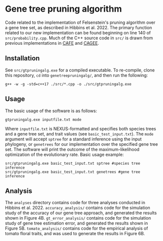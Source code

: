 # Gene tree pruning algorithm

Code related to the implementation of Felsenstein's pruning algorithm over a gene tree set, as described in Hibbins et al. 2022. The primary function related to our new implementation can be found beginning on line 140 of `src/probability.cpp`. Much of the C++ source code in `src/` is drawn from previous implementations in [CAFE](https://github.com/hahnlab/CAFE) and [CAGEE](https://github.com/hahnlab/CAGEE). 

## Installation 

See `src/gtpruningalg.exe` for a compiled executable. To re-compile, clone this repository, `cd` into `genetreepruningalg/`, and then run the following: 

    g++ -w -g -std=c++17 ./src/*.cpp -o ./src/gtpruningalg.exe

## Usage

The basic usage of the software is as follows: 

    gtpruningalg.exe inputfile.txt mode
    
Where `inputfile.txt` is NEXUS-formatted and specifies both species trees and a gene tree set, and trait values (see `basic_test_input.txt`). The `mode` argument will accept `sptree` for a standard inference using the input phylogeny, or `genetrees` for our implementation over the specified gene tree set. The software will print the outcome of the maximum-likelihood optimization of the evolutionary rate. Basic usage example: 

    src/gtpruningalg.exe basic_test_input.txt sptree #species tree inference
    src/gtpruningalg.exe basic_test_input.txt genetrees #gene tree inference
    
## Analysis 

The `analyses` directory contains code for three analyses conducted in Hibbins et al. 2022. `accuracy_analysis/` contains code for the simulation study of the accuracy of our gene tree approach, and generated the results shown in Figure 4B. `gt_error_analysis/` contains code for the simulation study of gene tree estimation error, and generated the results shown in Figure 5B. `tomato_analysis/` contains code for the empirical analysis of tomato floral traits, and was used to generate the results in Figure 6B. 


